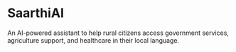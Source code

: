 # SaarthiAI
An AI-powered assistant to help rural citizens access government services, agriculture support, and healthcare in their local language.
